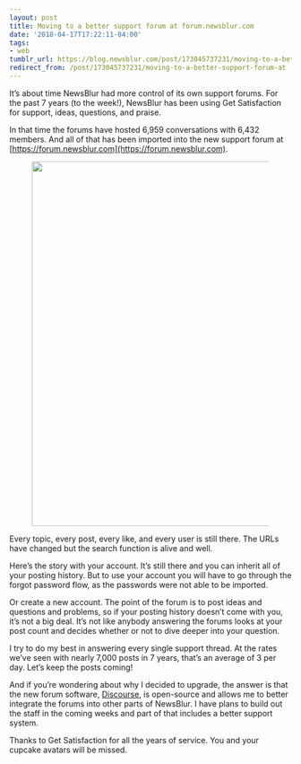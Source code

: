 ```yaml
---
layout: post
title: Moving to a better support forum at forum.newsblur.com
date: '2018-04-17T17:22:11-04:00'
tags:
- web
tumblr_url: https://blog.newsblur.com/post/173045737231/moving-to-a-better-support-forum-at
redirect_from: /post/173045737231/moving-to-a-better-support-forum-at
---
```

It’s about time NewsBlur had more control of its own support forums. For the past 7 years (to the week!), NewsBlur has been using Get Satisfaction for support, ideas, questions, and praise.

In that time the forums have hosted 6,959 conversations with 6,432 members. And all of that has been imported into the new support forum at [https://forum.newsblur.com](https://forum.newsblur.com).

<figure class="tmblr-full" data-orig-height="2590" data-orig-width="2074" data-orig-src="https://s3.amazonaws.com/static.newsblur.com/blog/forum.png"><img src="https://64.media.tumblr.com/0fa35563604cb45027fc12f797a4ac27/tumblr_inline_p7g7duAnwx1qg4k90_540.png" width="650" data-orig-height="2590" data-orig-width="2074" data-orig-src="https://s3.amazonaws.com/static.newsblur.com/blog/forum.png"></figure>

Every topic, every post, every like, and every user is still there. The URLs have changed but the search function is alive and well.

Here’s the story with your account. It’s still there and you can inherit all of your posting history. But to use your account you will have to go through the forgot password flow, as the passwords were not able to be imported.

Or create a new account. The point of the forum is to post ideas and questions and problems, so if your posting history doesn’t come with you, it’s not a big deal. It’s not like anybody answering the forums looks at your post count and decides whether or not to dive deeper into your question.

I try to do my best in answering every single support thread. At the rates we’ve seen with nearly 7,000 posts in 7 years, that’s an average of 3 per day. Let’s keep the posts coming!

And if you’re wondering about why I decided to upgrade, the answer is that the new forum software, [Discourse](https://discourse.org), is open-source and allows me to better integrate the forums into other parts of NewsBlur. I have plans to build out the staff in the coming weeks and part of that includes a better support system.

Thanks to Get Satisfaction for all the years of service. You and your cupcake avatars will be missed.

